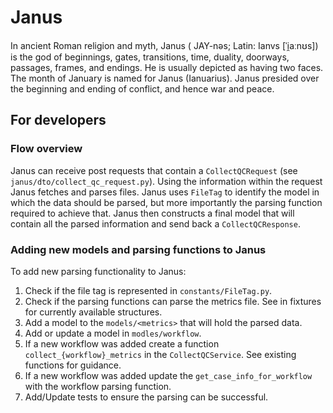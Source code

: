 # Janus

In ancient Roman religion and myth, Janus ( JAY-nəs; Latin: Ianvs [ˈi̯aːnʊs]) is the god of beginnings, gates, transitions, time, duality, doorways, passages, frames, and endings. He is usually depicted as having two faces. The month of January is named for Janus (Ianuarius). Janus presided over the beginning and ending of conflict, and hence war and peace. 

## For developers

### Flow overview

Janus can receive post requests that contain a `CollectQCRequest` (see `janus/dto/collect_qc_request.py`).
Using the information within the request Janus fetches and parses files. Janus uses `FileTag` to identify the model in which the data should be parsed, but more importantly the parsing function required to achieve that. Janus then constructs a final model that will contain all the parsed information and send back a `CollectQCResponse`.

### Adding new models and parsing functions to Janus

To add new parsing functionality to Janus:

1. Check if the file tag is represented in `constants/FileTag.py`.
2. Check if the parsing functions can parse the metrics file. See in fixtures for currently available structures.
3. Add a model to the `models/<metrics>` that will hold the parsed data.
4. Add or update a model in `modles/workflow`.
5. If a new workflow was added create a function `collect_{workflow}_metrics` in the `CollectQCService`. See existing functions for guidance.
6. If a new workflow was added update the `get_case_info_for_workflow` with the workflow parsing function.
7. Add/Update tests to ensure the parsing can be successful.